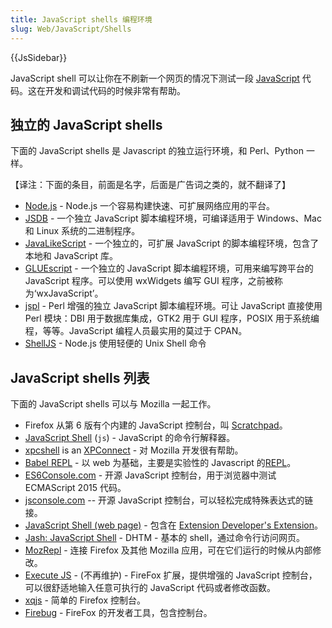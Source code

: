 ```yaml
---
title: JavaScript shells 编程环境
slug: Web/JavaScript/Shells
---
```

{{JsSidebar}}

JavaScript shell 可以让你在不刷新一个网页的情况下测试一段 [JavaScript](/zh-CN/docs/Web/JavaScript) 代码。这在开发和调试代码的时候非常有帮助。

## 独立的 JavaScript shells

下面的 JavaScript shells 是 Javascript 的独立运行环境，和 Perl、Python 一样。

【译注：下面的条目，前面是名字，后面是广告词之类的，就不翻译了】

- [Node.js](http://nodejs.org/) - Node.js 一个容易构建快速、可扩展网络应用的平台。
- [JSDB](http://www.jsdb.org/) - 一个独立 JavaScript 脚本编程环境，可编译适用于 Windows、Mac 和 Linux 系统的二进制程序。
- [JavaLikeScript](http://javalikescript.free.fr/) - 一个独立的，可扩展 JavaScript 的脚本编程环境，包含了本地和 JavaScript 库。
- [GLUEscript](http://gluescript.sourceforge.net/) - 一个独立的 JavaScript 脚本编程环境，可用来编写跨平台的 JavaScript 程序。可以使用 wxWidgets 编写 GUI 程序，之前被称为‘wxJavaScript’。
- [jspl](http://jspl.msg.mx/) - Perl 增强的独立 JavaScript 脚本编程环境。可让 JavaScript 直接使用 Perl 模块：DBI 用于数据库集成，GTK2 用于 GUI 程序，POSIX 用于系统编程，等等。JavaScript 编程人员最实用的莫过于 CPAN。
- [ShellJS](http://shelljs.org) - Node.js 使用轻便的 Unix Shell 命令

## JavaScript shells 列表

下面的 JavaScript shells 可以与 Mozilla 一起工作。

- Firefox 从第 6 版有个内建的 JavaScript 控制台，叫 [Scratchpad](/zh-CN/docs/Tools/Scratchpad)。
- [JavaScript Shell](/zh-CN/docs/Mozilla/Projects/SpiderMonkey/Introduction_to_the_JavaScript_shell) (`js`) - JavaScript 的命令行解释器。
- [xpcshell](/zh-CN/docs/Mozilla/XPConnect/xpcshell) is an [XPConnect](/zh-CN/docs/Mozilla/Tech/XPCOM/Language_bindings/XPConnect) - 对 Mozilla 开发很有帮助。
- [Babel REPL](http://babeljs.io/repl) - 以 web 为基础，主要是实验性的 Javascript 的[REPL](https://en.wikipedia.org/wiki/REPL)。
- [ES6Console.com](http://es6console.com) - 开源 JavaScript 控制台，用于浏览器中测试 ECMAScript 2015 代码。
- [jsconsole.com](http://jsconsole.com/) -- 开源 JavaScript 控制台，可以轻松完成特殊表达式的链接。
- [JavaScript Shell (web page)](http://www.squarefree.com/shell/) - 包含在 [Extension Developer's Extension](https://addons.mozilla.org/zh-CN/firefox/addon/7434)。
- [Jash: JavaScript Shell](http://www.billyreisinger.com/jash/) - DHTM - 基本的 shell，通过命令行访问网页。
- [MozRepl](http://hyperstruct.net/projects/mozrepl) - 连接 Firefox 及其他 Mozilla 应用，可在它们运行的时候从内部修改。
- [Execute JS](https://addons.mozilla.org/zh-CN/firefox/addon/execute-js/) - (不再维护) - FireFox 扩展，提供增强的 JavaScript 控制台，可以很舒适地输入任意可执行的 JavaScript 代码或者修改函数。
- [xqjs](https://addons.mozilla.org/addon/159546) - 简单的 Firefox 控制台。
- [Firebug](https://addons.mozilla.org/zh-CN/firefox/addon/firebug/) - FireFox 的开发者工具，包含控制台。
